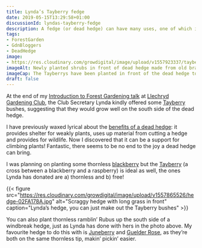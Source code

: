 ```yaml
---
title: Lynda’s Tayberry fedge
date: 2019-05-15T13:29:58+01:00
discussionId: lyndas-tayberry-fedge
description: A fedge (or dead hedge) can have many uses, one of which is as a support for scrambling soft fruit like the Tayberry.
tags: 
- ForestGarden
- GdnBloggers
- DeadHedge
image: 
- https://res.cloudinary.com/growdigital/image/upload/v1557923337/tayberry-fedge-D68067CC.jpg
imageAlt: Newly planted shrubs in front of dead hedge made from old branches
imageCap: The Tayberrys have been planted in front of the dead hedge to much fanfare
draft: false
---
```


At the end of my [Introduction to Forest Gardening talk](https://www.forestgarden.wales/talks/ldgc/) at [Llechryd Gardening Club](https://www.facebook.com/LlechrydDGC/), the Club Secretary Lynda kindly offered some [Tayberry](https://www.rhs.org.uk/plants/details?plantid=4923) bushes, suggesting that they would grow well on the south side of the dead hedge.

I have previously waxed lyrical about the [benefits of a dead hedge](https://www.forestgarden.wales/blog/dead-hedging-forest-garden/): it provides shelter for weakly plants, uses up material from cutting a hedge and provides for wildlife. Now I discovered that it can be a support for climbing plants! Fantastic, there seems to be no end to the joy a dead hedge can bring.

I was planning on planting some thornless [blackberry](https://pfaf.org/user/plant.aspx?latinname=Rubus+fruticosus) but the [Tayberry](https://www.rhs.org.uk/plants/details?plantid=4923) (a cross between a blackberry and a raspberry) is ideal as well, the ones Lynda has donated are a) thornless and b) free!

{{< figure src="https://res.cloudinary.com/growdigital/image/upload/v1557865526/hedge-02FA178A.jpg" alt="Scraggy hedge with long grass in front" caption="Lynda’s hedge, you can just make out the Tayberry bushes" >}}

You can also plant thornless ramblin’ Rubus up the south side of a windbreak hedge, just as Lynda has done with hers in the photo above. My favourite hedge to do this with is [Juneberry](https://pfaf.org/user/Plant.aspx?LatinName=Amelanchier+canadensis) and [Guelder Rose](https://pfaf.org/user/Plant.aspx?LatinName=Viburnum+opulus), as they’re both on the same thornless tip, makin’ pickin’ easier.
